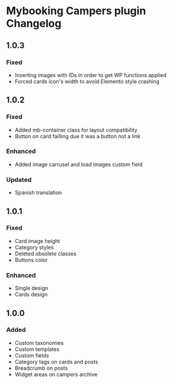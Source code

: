 # Mybooking Campers plugin Changelog

## 1.0.3

### Fixed
- Inserting images with IDs in order to get WP functions applied
- Forced cards icon's width to avoid Elemento style crashing

## 1.0.2

### Fixed
- Added mb-container class for layout compatibility
- Button on card failling due it was a button not a link

### Enhanced
- Added image carrusel and load images custom field

### Updated
- Spanish translation

## 1.0.1

### Fixed
- Card image height
- Category styles
- Deleted obsolete classes
- Buttons color

### Enhanced
- Single design
- Cards design

## 1.0.0

### Added
- Custom taxonomies
- Custom templates
- Custom fields
- Category tags on cards and posts
- Breadcrumb on posts
- Widget areas on campers archive
